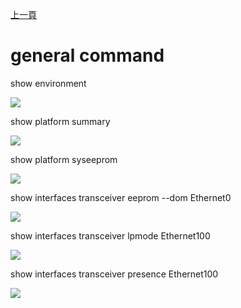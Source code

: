 [上一頁](https://jian-hong-wu.github.io/blog/sonic_command/)

# general command
show environment

![](https://jian-hong-wu.github.io/blog/sonic_command/general/1.png)

show platform summary

![](https://jian-hong-wu.github.io/blog/sonic_command/general/2.png)

show platform syseeprom

![](https://jian-hong-wu.github.io/blog/sonic_command/general/3.png)

show interfaces transceiver eeprom --dom Ethernet0

![](https://jian-hong-wu.github.io/blog/sonic_command/general/4.png)

show interfaces transceiver lpmode Ethernet100

![](https://jian-hong-wu.github.io/blog/sonic_command/general/5.png)

show interfaces transceiver presence Ethernet100

![](https://jian-hong-wu.github.io/blog/sonic_command/general/6.png)
